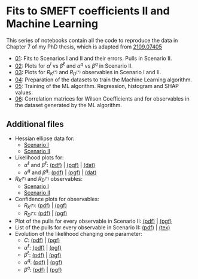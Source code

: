 # Fits to SMEFT coefficients II and Machine Learning

This series of notebooks contain all the code to reproduce the data in Chapter 7 of my PhD thesis, which is adapted from [2109.07405](https://arxiv.org/abs/2109.07405)

* [01](01_fits.ipynb): Fits to Scenarios I and II and their errors. Pulls in Scenario II.
* [02](02_plotfits.ipynb): Plots for $\alpha^l$ vs $\beta^\ell$ and $\alpha^q$ vs $\beta^q$ in Scenario II.
* [03](03_RKRD.ipynb): Plots for $R_{K^{(*)}}$ and $R_{D^{(*)}}$ observables in Scenario I and II.
* [04](04_TrainingDatasets.ipynb): Preparation of the datasets to train the Machine Learning algorithm.
* [05](05_Training.ipynb): Training of the ML algorithm. Regression, histogram and SHAP values.
* [06](06_correlations.ipynb): Correlation matrices for Wilson Coefficients and for observables in the dataset generated by the ML algorithm.

## Additional files

* Hessian ellipse data for:
    * [Scenario I](https://raw.githubusercontent.com/Jorge-Alda/SMEFT19-notebooks/main/data/ellipses/rotBI.yaml)
    * [Scenario II](https://raw.githubusercontent.com/Jorge-Alda/SMEFT19-notebooks/main/data/ellipses/rotBII.yaml)
* Likelihood plots for:
    * $\alpha^\ell$ and $\beta^\ell$: [(pdf)](https://raw.githubusercontent.com/Jorge-Alda/SMEFT19-notebooks/main/data/plots/alphabeta_l.pdf) | [(pgf)](https://raw.githubusercontent.com/Jorge-Alda/SMEFT19-notebooks/main/data/plots/alphabeta_l.pgf) | [(dat)](https://raw.githubusercontent.com/Jorge-Alda/SMEFT19-notebooks/main/data/likelihood/likelihood_rotBII_l.dat)
    * $\alpha^q$ and $\beta^q$: [(pdf)](https://raw.githubusercontent.com/Jorge-Alda/SMEFT19-notebooks/main/data/plots/alphabeta_q.pdf) | [(pgf)](https://raw.githubusercontent.com/Jorge-Alda/SMEFT19-notebooks/main/data/plots/alphabeta_q.pgf) | [(dat)](https://raw.githubusercontent.com/Jorge-Alda/SMEFT19-notebooks/main/data/likelihood/likelihood_rotBII_q.dat)
* $R_{K^{(*)}}$ and $R_{D^{(*)}}$ observables:
    * [Scenario I](https://raw.githubusercontent.com/Jorge-Alda/SMEFT19-notebooks/main/data/observables/obsBI.yaml)
    * [Scenario II](https://raw.githubusercontent.com/Jorge-Alda/SMEFT19-notebooks/main/data/observables/obsBII.yaml)
* Confidence plots for observables:
    * $R_{K^{(*)}}$: [(pdf)](https://raw.githubusercontent.com/Jorge-Alda/SMEFT19-notebooks/main/data/plots/rotRKplot.pdf) | [(pgf)](https://raw.githubusercontent.com/Jorge-Alda/SMEFT19-notebooks/main/data/plots/rotRKplot.pgf)
    * $R_{D^{(*)}}$: [(pdf)](https://raw.githubusercontent.com/Jorge-Alda/SMEFT19-notebooks/main/data/plots/rotRDplot.pdf) | [(pgf)](https://raw.githubusercontent.com/Jorge-Alda/SMEFT19-notebooks/main/data/plots/rotRDplot.pgf)
* Plot of the pulls for every observable in Scenario II: [(pdf)](https://raw.githubusercontent.com/Jorge-Alda/SMEFT19-notebooks/main/data/plots/rotBII.pdf) | [(pgf)](https://raw.githubusercontent.com/Jorge-Alda/SMEFT19-notebooks/main/data/plots/rotBII.pgf)
* List of the pulls for every observable in Scenario II: [(pdf)](https://raw.githubusercontent.com/Jorge-Alda/SMEFT19-notebooks/main/data/TeX/standalone_pullsBII.pdf) | [(tex)](https://raw.githubusercontent.com/Jorge-Alda/SMEFT19-notebooks/main/data/TeX/pullsBII.tex)
* Evolution of the likelihood changing one parameter:
    * $C$: [(pdf)](https://raw.githubusercontent.com/Jorge-Alda/SMEFT19-notebooks/main/data/plots/evoplot_C.pdf) | [(pgf)](https://raw.githubusercontent.com/Jorge-Alda/SMEFT19-notebooks/main/data/plots/evoplot_C.pgf)
    * $\alpha^\ell$: [(pdf)](https://raw.githubusercontent.com/Jorge-Alda/SMEFT19-notebooks/main/data/plots/evoplot_alphal.pdf) | [(pgf)](https://raw.githubusercontent.com/Jorge-Alda/SMEFT19-notebooks/main/data/plots/evoplot_alphal.pgf)
    * $\beta^\ell$: [(pdf)](https://raw.githubusercontent.com/Jorge-Alda/SMEFT19-notebooks/main/data/plots/evoplot_betal.pdf) | [(pgf)](https://raw.githubusercontent.com/Jorge-Alda/SMEFT19-notebooks/main/data/plots/evoplot_betal.pgf)
    * $\alpha^q$: [(pdf)](https://raw.githubusercontent.com/Jorge-Alda/SMEFT19-notebooks/main/data/plots/evoplot_alphaq.pdf) | [(pgf)](https://raw.githubusercontent.com/Jorge-Alda/SMEFT19-notebooks/main/data/plots/evoplot_alphaq.pgf)
    * $\beta^q$: [(pdf)](https://raw.githubusercontent.com/Jorge-Alda/SMEFT19-notebooks/main/data/plots/evoplot_betaq.pdf) | [(pgf)](https://raw.githubusercontent.com/Jorge-Alda/SMEFT19-notebooks/main/data/plots/evoplot_betaq.pgf)